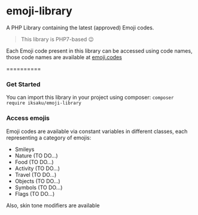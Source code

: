 # emoji-library
A PHP Library containing the latest (approved) Emoji codes.
> This library is PHP7-based :wink:

Each Emoji code present in this library can be accessed using code names, those code names are available at [emoji.codes](https://emoji.codes/) 

==========

### Get Started
You can import this library in your project using composer:
``
composer require iksaku/emoji-library
``

### Access emojis
Emoji codes are available via constant variables in different classes, each representing a category of emojis:
 - Smileys
 - Nature (TO DO...)
 - Food (TO DO...)
 - Activity (TO DO...)
 - Travel (TO DO...)
 - Objects (TO DO...)
 - Symbols (TO DO...)
 - Flags (TO DO...)
 
Also, skin tone modifiers are available 
